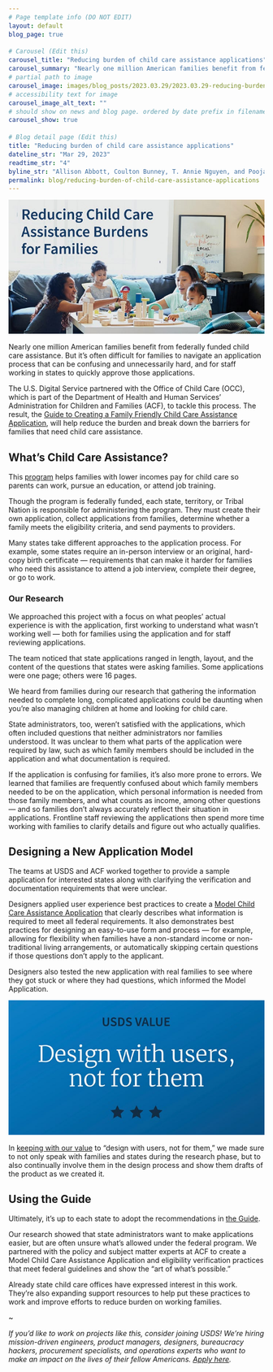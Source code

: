 ```yaml
---
# Page template info (DO NOT EDIT)
layout: default
blog_page: true

# Carousel (Edit this)
carousel_title: "Reducing burden of child care assistance applications"
carousel_summary: "Nearly one million American families benefit from federally funded child care assistance. But it’s often difficult for families to navigate an application process that can be confusing and unnecessarily hard."
# partial path to image
carousel_image: images/blog_posts/2023.03.29/2023.03.29-reducing-burden-card.jpg
# accessibility text for image
carousel_image_alt_text: ""
# should show on news and blog page. ordered by date prefix in filename
carousel_show: true

# Blog detail page (Edit this)
title: "Reducing burden of child care assistance applications"
dateline_str: "Mar 29, 2023"
readtime_str: "4"
byline_str: "Allison Abbott, Coulton Bunney, T. Annie Nguyen, and Pooja Shaw"
permalink: blog/reducing-burden-of-child-care-assistance-applications
---
```


![Photograph of two women and two young children playing at a table covered in wooden blocks. Text overlaid on the image reads "Reducing child care assistance burdens for families."](/images/blog_posts/2023.03.29/1_ueDzWHeA9hErXI368HnacQ.jpg)

Nearly one million American families benefit from federally funded child care assistance. But it’s often difficult for families to navigate an application process that can be confusing and unnecessarily hard, and for staff working in states to quickly approve those applications.

The U.S. Digital Service partnered with the Office of Child Care (OCC), which is part of the Department of Health and Human Services’ Administration for Children and Families (ACF), to tackle this process. The result, the [Guide to Creating a Family Friendly Child Care Assistance Application](https://childcareta.acf.hhs.gov/creating-family-friendly-child-care-assistance-application), will help reduce the burden and break down the barriers for families that need child care assistance.

## What’s Child Care Assistance?

This [program](https://childcareta.acf.hhs.gov/ccdf-fundamentals/ccdf-program) helps families with lower incomes pay for child care so parents can work, pursue an education, or attend job training.

Though the program is federally funded, each state, territory, or Tribal Nation is responsible for administering the program. They must create their own application, collect applications from families, determine whether a family meets the eligibility criteria, and send payments to providers.

Many states take different approaches to the application process. For example, some states require an in-person interview or an original, hard-copy birth certificate — requirements that can make it harder for families who need this assistance to attend a job interview, complete their degree, or go to work.

### Our Research

We approached this project with a focus on what peoples’ actual experience is with the application, first working to understand what wasn’t working well — both for families using the application and for staff reviewing applications.

The team noticed that state applications ranged in length, layout, and the content of the questions that states were asking families. Some applications were one page; others were 16 pages.

We heard from families during our research that gathering the information needed to complete long, complicated applications could be daunting when you’re also managing children at home and looking for child care.

State administrators, too, weren’t satisfied with the applications, which often included questions that neither administrators nor families understood. It was unclear to them what parts of the application were required by law, such as which family members should be included in the application and what documentation is required.

If the application is confusing for families, it’s also more prone to errors. We learned that families are frequently confused about which family members needed to be on the application, which personal information is needed from those family members, and what counts as income, among other questions — and so families don’t always accurately reflect their situation in applications. Frontline staff reviewing the applications then spend more time working with families to clarify details and figure out who actually qualifies.

## Designing a New Application Model

The teams at USDS and ACF worked together to provide a sample application for interested states along with clarifying the verification and documentation requirements that were unclear.

Designers applied user experience best practices to create a [Model Child Care Assistance Application](https://childcareta.acf.hhs.gov/full-model-application) that clearly describes what information is required to meet all federal requirements. It also demonstrates best practices for designing an easy-to-use form and process — for example, allowing for flexibility when families have a non-standard income or non-traditional living arrangements, or automatically skipping certain questions if those questions don’t apply to the applicant.

Designers also tested the new application with real families to see where they got stuck or where they had questions, which informed the Model Application.

![Graphic image of large text that reads "USDS Value: Design with users, not for them."](/images/blog_posts/2023.03.29/1_ewj2KJCZpRoj-spdg6RgdQ.jpg)

In [keeping with our value](/mission#our-values) to “design with users, not for them,” we made sure to not only speak with families and states during the research phase, but to also continually involve them in the design process and show them drafts of the product as we created it.

## Using the Guide

Ultimately, it’s up to each state to adopt the recommendations in [the Guide](https://childcareta.acf.hhs.gov/creating-family-friendly-child-care-assistance-application).

Our research showed that state administrators want to make applications easier, but are often unsure what’s allowed under the federal program. We partnered with the policy and subject matter experts at ACF to create a Model Child Care Assistance Application and eligibility verification practices that meet federal guidelines and show the “art of what’s possible.”

Already state child care offices have expressed interest in this work. They’re also expanding support resources to help put these practices to work and improve efforts to reduce burden on working families.

~

_If you’d like to work on projects like this, consider joining USDS! We’re hiring mission-driven engineers, product managers, designers, bureaucracy hackers, procurement specialists, and operations experts who want to make an impact on the lives of their fellow Americans. [Apply here](/apply)._
